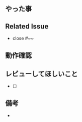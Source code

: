 ## やった事
<!-- このプルリクエストにて何をしたのか？ -->

## Related Issue
- close #~~

## 動作確認
<!--  
どの環境でどんな動作チェックをしたか
動作確認をした事についてスクショなどがあるとわかりやすくて良い)
-->

## レビューしてほしいこと
- [ ]


## 備考
<!-- レビュワーがレビューするにあたっての補足情報 -->
- 
